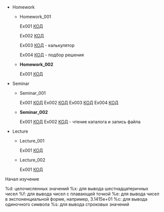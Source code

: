 - Homework
    - Homework_001
    
        Ex001 [КОД](/Homework/Homework_001/Ex_001/program.java)
        
        Ex002 [КОД](/Homework/Homework_001/Ex_002/program.java)
        
        Ex003 [КОД](/Homework/Homework_001/Ex_003/program.java) - калькулятор
        
        Ex004 [КОД](/Homework/Homework_001/Ex_004/program.java) - подбор решения

    - **Homework_002**

        Ex001 [КОД](/Homework/homework_002/program.java)

- Seminar

    - Seminar_001

        Ex001 [КОД](/Seminar/Seminar_001/Seminar1.java)
        Ex002 [КОД](/Seminar/Seminar_001/Seminar2.java)
        Ex003 [КОД](/Seminar/Seminar_001/Seminar3.java)
        Ex004 [КОД](/Seminar/Seminar_001/Seminar4.java)
    
    - **Seminar_002**

        Ex001 [КОД](/Seminar/Seminar_002/program.java)
        Ex002 [КОД](/Seminar/Seminar_002/program1.java) - чтение каталога и запись файла

- Lecture

    - Lecture_001

        Ex001 [КОД](/Lecture/Lecture_001/)

    - Lecture_002

        Ex001 [КОД](/Lecture/Lecture_002/)



Начал изучение

%d: целочисленных значений
%x: для вывода шестнадцатеричных чисел
%f: для вывода чисел с плавающей точкой
%e: для вывода чисел в экспоненциальной форме,
например, 3.1415e+01
%c: для вывода одиночного символа
%s: для вывода строковых значений
